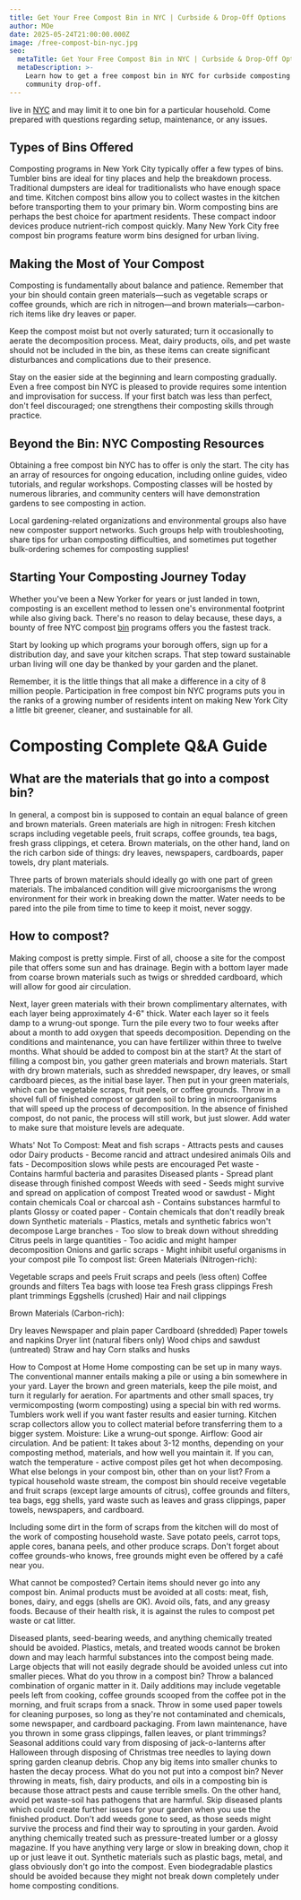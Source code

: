 ```yaml
---
title: Get Your Free Compost Bin in NYC | Curbside & Drop-Off Options
author: MOe
date: 2025-05-24T21:00:00.000Z
image: /free-compost-bin-nyc.jpg
seo:
  metaTitle: Get Your Free Compost Bin in NYC | Curbside & Drop-Off Options
  metaDescription: >-
    Learn how to get a free compost bin in NYC for curbside composting or
    community drop-off.
---
```


live in [NYC](https://lobinstores.com/blog/bin-stores-in-new-york) and may limit it to one bin for a particular household. Come prepared with questions regarding setup, maintenance, or any issues.

## Types of Bins Offered

Composting programs in New York City typically offer a few types of bins. Tumbler bins are ideal for tiny places and help the breakdown process. Traditional dumpsters are ideal for traditionalists who have enough space and time. Kitchen compost bins allow you to collect wastes in the kitchen before transporting them to your primary bin. Worm composting bins are perhaps the best choice for apartment residents. These compact indoor devices produce nutrient-rich compost quickly. Many New York City free compost bin programs feature worm bins designed for urban living.

## Making the Most of Your Compost

Composting is fundamentally about balance and patience. Remember that your bin should contain green materials—such as vegetable scraps or coffee grounds, which are rich in nitrogen—and brown materials—carbon-rich items like dry leaves or paper.

Keep the compost moist but not overly saturated; turn it occasionally to aerate the decomposition process. Meat, dairy products, oils, and pet waste should not be included in the bin, as these items can create significant disturbances and complications due to their presence.

Stay on the easier side at the beginning and learn composting gradually. Even a free compost bin NYC is pleased to provide requires some intention and improvisation for success. If your first batch was less than perfect, don't feel discouraged; one strengthens their composting skills through practice.

## Beyond the Bin: NYC Composting Resources

Obtaining a free compost bin NYC has to offer is only the start. The city has an array of resources for ongoing education, including online guides, video tutorials, and regular workshops. Composting classes will be hosted by numerous libraries, and community centers will have demonstration gardens to see composting in action.

Local gardening-related organizations and environmental groups also have new composter support networks. Such groups help with troubleshooting, share tips for urban composting difficulties, and sometimes put together bulk-ordering schemes for composting supplies!

## Starting Your Composting Journey Today

Whether you've been a New Yorker for years or just landed in town, composting is an excellent method to lessen one's environmental footprint while also giving back. There's no reason to delay because, these days, a bounty of free NYC compost [bin](https://lobinstores.com/blog/bin-store-near-me) programs offers you the fastest track.

Start by looking up which programs your borough offers, sign up for a distribution day, and save your kitchen scraps. That step toward sustainable urban living will one day be thanked by your garden and the planet.

Remember, it is the little things that all make a difference in a city of 8 million people. Participation in free compost bin NYC programs puts you in the ranks of a growing number of residents intent on making New York City a little bit greener, cleaner, and sustainable for all.

# Composting Complete Q\&A Guide

## What are the materials that go into a compost bin?

In general, a compost bin is supposed to contain an equal balance of green and brown materials. Green materials are high in nitrogen: Fresh kitchen scraps including vegetable peels, fruit scraps, coffee grounds, tea bags, fresh grass clippings, et cetera. Brown materials, on the other hand, land on the rich carbon side of things: dry leaves, newspapers, cardboards, paper towels, dry plant materials.

Three parts of brown materials should ideally go with one part of green materials. The imbalanced condition will give microorganisms the wrong environment for their work in breaking down the matter. Water needs to be pared into the pile from time to time to keep it moist, never soggy.

## How to compost?

Making compost is pretty simple. First of all, choose a site for the compost pile that offers some sun and has drainage. Begin with a bottom layer made from coarse brown materials such as twigs or shredded cardboard, which will allow for good air circulation.

Next, layer green materials with their brown complimentary alternates, with each layer being approximately 4-6" thick. Water each layer so it feels damp to a wrung-out sponge. Turn the pile every two to four weeks after about a month to add oxygen that speeds decomposition. Depending on the conditions and maintenance, you can have fertilizer within three to twelve months.
What should be added to compost bin at the start?
At the start of filling a compost bin, you gather green materials and brown materials. Start with dry brown materials, such as shredded newspaper, dry leaves, or small cardboard pieces, as the initial base layer. Then put in your green materials, which can be vegetable scraps, fruit peels, or coffee grounds.
Throw in a shovel full of finished compost or garden soil to bring in microorganisms that will speed up the process of decomposition. In the absence of finished compost, do not panic, the process will still work, but just slower. Add water to make sure that moisture levels are adequate.

Whats' Not To Compost:
Meat and fish scraps - Attracts pests and causes odor
Dairy products - Become rancid and attract undesired animals
Oils and fats - Decomposition slows while pests are encouraged
Pet waste - Contains harmful bacteria and parasites
Diseased plants - Spread plant disease through finished compost
Weeds with seed - Seeds might survive and spread on application of compost
Treated wood or sawdust - Might contain chemicals
Coal or charcoal ash - Contains substances harmful to plants
Glossy or coated paper - Contain chemicals that don't readily break down
Synthetic materials - Plastics, metals and synthetic fabrics won't decompose
Large branches - Too slow to break down without shredding
Citrus peels in large quantities - Too acidic and might hamper decomposition
Onions and garlic scraps - Might inhibit useful organisms in your compost pile
To compost list:
Green Materials (Nitrogen-rich):

Vegetable scraps and peels
Fruit scraps and peels (less often)
Coffee grounds and filters
Tea bags with loose tea
Fresh grass clippings
Fresh plant trimmings
Eggshells (crushed)
Hair and nail clippings

Brown Materials (Carbon-rich):

Dry leaves
Newspaper and plain paper
Cardboard (shredded)
Paper towels and napkins
Dryer lint (natural fibers only)
Wood chips and sawdust (untreated)
Straw and hay
Corn stalks and husks

How to Compost at Home
Home composting can be set up in many ways. The conventional manner entails making a pile or using a bin somewhere in your yard. Layer the brown and green materials, keep the pile moist, and turn it regularly for aeration.
For apartments and other small spaces, try vermicomposting (worm composting) using a special bin with red worms. Tumblers work well if you want faster results and easier turning. Kitchen scrap collectors allow you to collect material before transferring them to a bigger system.
Moisture: Like a wrung-out sponge. Airflow: Good air circulation. And be patient: It takes about 3-12 months, depending on your composting method, materials, and how well you maintain it. If you can, watch the temperature - active compost piles get hot when decomposing.
What else belongs in your compost bin, other than on your list? From a typical household waste stream, the compost bin should receive vegetable and fruit scraps (except large amounts of citrus), coffee grounds and filters, tea bags, egg shells, yard waste such as leaves and grass clippings, paper towels, newspapers, and cardboard.

Including some dirt in the form of scraps from the kitchen will do most of the work of composting household waste. Save potato peels, carrot tops, apple cores, banana peels, and other produce scraps. Don't forget about coffee grounds-who knows, free grounds might even be offered by a café near you.

What cannot be composted?
Certain items should never go into any compost bin. Animal products must be avoided at all costs: meat, fish, bones, dairy, and eggs (shells are OK). Avoid oils, fats, and any greasy foods. Because of their health risk, it is against the rules to compost pet waste or cat litter.

Diseased plants, seed-bearing weeds, and anything chemically treated should be avoided. Plastics, metals, and treated woods cannot be broken down and may leach harmful substances into the compost being made. Large objects that will not easily degrade should be avoided unless cut into smaller pieces.
What do you throw in a compost bin?
Throw a balanced combination of organic matter in it. Daily additions may include vegetable peels left from cooking, coffee grounds scooped from the coffee pot in the morning, and fruit scraps from a snack. Throw in some used paper towels for cleaning purposes, so long as they're not contaminated and chemicals, some newspaper, and cardboard packaging.
From lawn maintenance, have you thrown in some grass clippings, fallen leaves, or plant trimmings? Seasonal additions could vary from disposing of jack-o-lanterns after Halloween through disposing of Christmas tree needles to laying down spring garden cleanup debris. Chop any big items into smaller chunks to hasten the decay process.
What do you not put into a compost bin?
Never throwing in meats, fish, dairy products, and oils in a composting bin is because those attract pests and cause terrible smells. On the other hand, avoid pet waste-soil has pathogens that are harmful. Skip diseased plants which could create further issues for your garden when you use the finished product.
Don't add weeds gone to seed, as those seeds might survive the process and find their way to sprouting in your garden. Avoid anything chemically treated such as pressure-treated lumber or a glossy magazine. If you have anything very large or slow in breaking down, chop it up or just leave it out.
Synthetic materials such as plastic bags, metal, and glass obviously don't go into the compost. Even biodegradable plastics should be avoided because they might not break down completely under home composting conditions.
